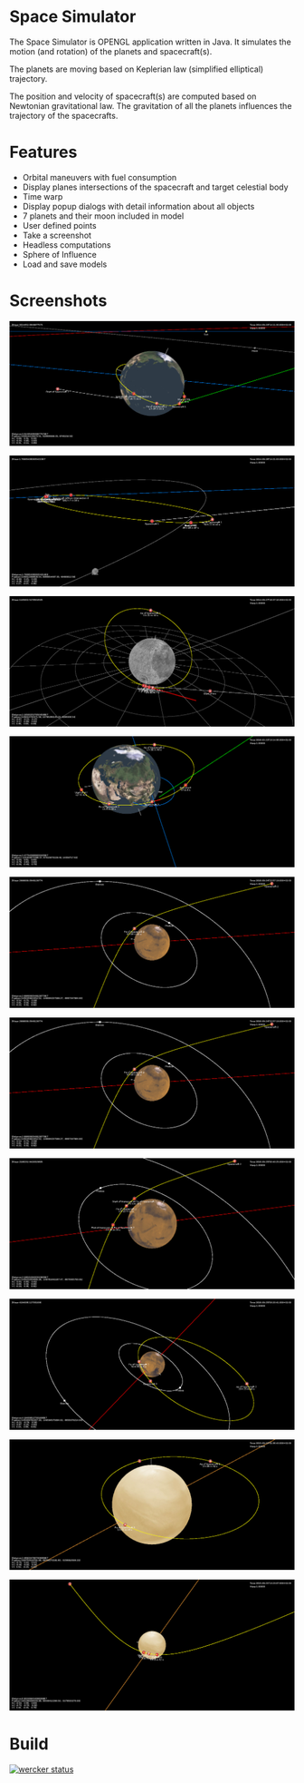 Space Simulator
===============

The Space Simulator is OPENGL application written in Java. It simulates the motion (and rotation) of the planets
and spacecraft(s).

The planets are moving based on Keplerian law (simplified elliptical) trajectory.

The position and velocity of spacecraft(s) are computed based on Newtonian gravitational law. The gravitation of all the planets
influences the trajectory of the spacecrafts.

Features
========

* Orbital maneuvers with fuel consumption
* Display planes intersections of the spacecraft and target celestial body
* Time warp
* Display popup dialogs with detail information about all objects
* 7 planets and their moon included in model
* User defined points
* Take a screenshot
* Headless computations
* Sphere of Influence
* Load and save models

Screenshots
===========

![Spacecraft orbiting earth](/images/earth.png "Spacecraft orbiting earth")

![High eccentricity orbit](/images/spacecraft.png "High eccentricity orbit")

![Near the Moon](/images/moon.png "Near the Moon")

![Leaving Earth Orbit](/images/leavingearth.png "Leaving Earth Orbit")

![Arriving to Mars](/images/mars1.png "Arriving to Mars")

![Arriving to Mars](/images/mars1.png "Arriving to Mars")

![Maneuver at Periapsis](/images/mars2.png "Maneuver at Periapsis")

![Orbit around Mars](/images/mars3.png "Orbit around Mars")

![Maneuver at Periapsis](/images/venus.png "Orbiting Venus")

![Orbit around Mars](/images/arrivetovenus.png "Approaching Venus")


Build
=====

[![wercker status](https://app.wercker.com/status/262d561454952437fddc94f925ffc667/m/master "wercker status")](https://app.wercker.com/project/bykey/262d561454952437fddc94f925ffc667)




